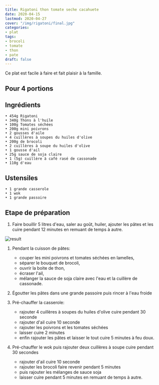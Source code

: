 ```yaml
---
title: Rigatoni thon tomate seche cacahuete
date: 2020-04-15
lastmod: 2020-04-27
cover: "/img/rigatoni/final.jpg"
categories:
- plat
tags:
- brocoli
- tomate
- thon
- pate
draft: false
---
```


Ce plat est facile à faire et fait plaisir à la famille.

<!--more-->

## Pour 4 portions

## Ingrédients

    • 454g Rigatoni
    • 340g Thons à l'huile
    • 100g Tomates séchées 
    • 200g mini poivrons
    • 2 gousses d'aile 
    • 4 cuillères à soupes du huiles d'olive
    • 200g de brocoli
    • 2 cuillères à soupe du huiles d'olive
    • 1 gousse d'ail
    • 25g sauce de soja claire
    • 1 (5g) cuillère à café rasé de cassonade 
    • 110g d'eau

## Ustensiles

    • 1 grande casserole
    • 1 wok
    • 1 grande passoire

## Etape de préparation

1. Faire bouillir 5 litres d'eau, saler au goût, huiler, ajouter les pâtes et les cuire pendant 12 minutes en remuant de temps à autre.

![result](/img/rigatoni/final.jpg)

1. Pendant la cuisson de pâtes:
   * couper les mini poivrons et  tomates séchées en lamelles,
   * séparer le bouquet de brocoli,
   * ouvrir la boite de thon,
   * écraser l'ail,
   * mélanger la sauce de soja claire avec l'eau et la cuillère de cassonade.

2. Égoutter les pâtes dans une grande passoire puis rincer à l'eau froide

3. Pré-chauffer la casserole:
   * rajouter 4 cuillères à soupes du huiles d'olive cuire pendant 30 seconde
   * rajouter d'ail cuire 10 seconde
   * rajouter les poivrons et les tomates séchées
   * laisser cuire 2 minutes
   * enfin rajouter les pâtes et laisser le tout cuire 5 minutes à feu doux.

4. Pré-chauffer le wok puis rajouter deux cuillères à soupe cuire pendant 30 secondes
   * rajouter d'ail cuire 10 seconde
   * rajouter les brocoli faire revenir pendant 5 minutes
   * puis rajouter les mélanges de sauce soja
   * laisser cuire pendant 5 minutes en remuant de temps à autre.